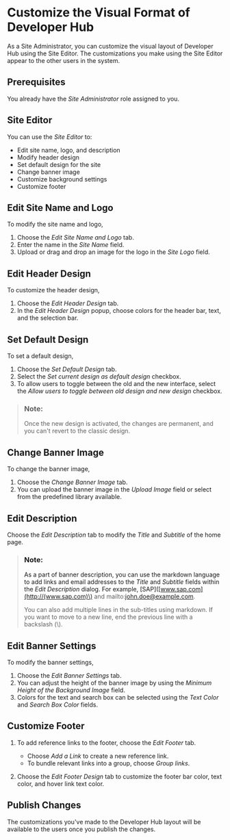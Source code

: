 <!-- loio2eacd52b914c41f6aa10909fd5bced98 -->

# Customize the Visual Format of Developer Hub 

As a Site Administrator, you can customize the visual layout of Developer Hub using the Site Editor. The customizations you make using the Site Editor appear to the other users in the system.



<a name="loio2eacd52b914c41f6aa10909fd5bced98__section_afh_y1q_nvb"/>

## Prerequisites

You already have the *Site Administrator* role assigned to you.



<a name="loio2eacd52b914c41f6aa10909fd5bced98__section_stq_dbq_nvb"/>

## Site Editor

You can use the *Site Editor* to:

-   Edit site name, logo, and description
-   Modify header design
-   Set default design for the site
-   Change banner image
-   Customize background settings
-   Customize footer



<a name="loio2eacd52b914c41f6aa10909fd5bced98__section_mvg_xjj_25b"/>

## Edit Site Name and Logo

To modify the site name and logo,

1.  Choose the *Edit Site Name and Logo* tab.
2.  Enter the name in the *Site Name* field.
3.  Upload or drag and drop an image for the logo in the *Site Logo* field.



<a name="loio2eacd52b914c41f6aa10909fd5bced98__section_l1y_hkj_25b"/>

## Edit Header Design

To customize the header design,

1.  Choose the *Edit Header Design* tab.
2.  In the *Edit Header Design* popup, choose colors for the header bar, text, and the selection bar.



<a name="loio2eacd52b914c41f6aa10909fd5bced98__section_f2y_34j_25b"/>

## Set Default Design

To set a default design,

1.  Choose the *Set Default Design* tab.
2.  Select the *Set current design as default design* checkbox.
3.  To allow users to toggle between the old and the new interface, select the *Allow users to toggle between old design and new design* checkbox.

> ### Note:  
> Once the new design is activated, the changes are permanent, and you can't revert to the classic design.



<a name="loio2eacd52b914c41f6aa10909fd5bced98__section_dnl_kkj_25b"/>

## Change Banner Image

To change the banner image,

1.  Choose the *Change Banner Image* tab.
2.  You can upload the banner image in the *Upload Image* field or select from the predefined library available.



<a name="loio2eacd52b914c41f6aa10909fd5bced98__section_s4l_lkj_25b"/>

## Edit Description

Choose the *Edit Description* tab to modify the *Title* and *Subtitle* of the home page.

> ### Note:  
> As a part of banner description, you can use the markdown language to add links and email addresses to the *Title* and *Subtitle* fields within the *Edit Description* dialog. For example, \[SAP\]\([www.sap.com](http://(www.sap.com)\) and mailto:john.doe@example.com.
> 
> You can also add multiple lines in the sub-titles using markdown. If you want to move to a new line, end the previous line with a backslash \(\\\).



<a name="loio2eacd52b914c41f6aa10909fd5bced98__section_xnm_mkj_25b"/>

## Edit Banner Settings

To modify the banner settings,

1.  Choose the *Edit Banner Settings* tab.
2.  You can adjust the height of the banner image by using the *Minimum Height of the Background Image* field.
3.  Colors for the text and search box can be selected using the *Text Color* and *Search Box Color* fields.



<a name="loio2eacd52b914c41f6aa10909fd5bced98__section_afq_kcr_25b"/>

## Customize Footer

1.  To add reference links to the footer, choose the *Edit Footer* tab.
    -   Choose *Add a Link* to create a new reference link.
    -   To bundle relevant links into a group, choose *Group links*.

2.  Choose the *Edit Footer Design* tab to customize the footer bar color, text color, and hover link text color.



<a name="loio2eacd52b914c41f6aa10909fd5bced98__section_pzn_xhx_25b"/>

## Publish Changes

The customizations you've made to the Developer Hub layout will be available to the users once you publish the changes.

